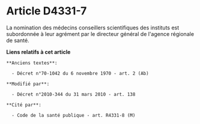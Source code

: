 # Article D4331-7

La nomination des médecins conseillers scientifiques des instituts est subordonnée à leur agrément par le  directeur général
de l'agence régionale de santé.

**Liens relatifs à cet article**

	**Anciens textes**:

	  - Décret n°70-1042 du 6 novembre 1970 - art. 2 (Ab)

	**Modifié par**:

	  - Décret n°2010-344 du 31 mars 2010 - art. 138

	**Cité par**:

	  - Code de la santé publique - art. R4331-8 (M)
